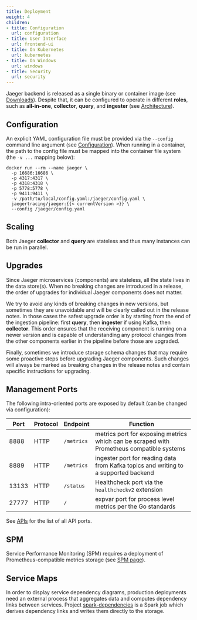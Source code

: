 ```yaml
---
title: Deployment
weight: 4
children:
- title: Configuration
  url: configuration
- title: User Interface
  url: frontend-ui
- title: On Kubernetes
  url: kubernetes
- title: On Windows
  url: windows
- title: Security
  url: security
---
```


Jaeger backend is released as a single binary or container image (see [Downloads](../../../download/)). Despite that, it can be configured to operate in different **roles**, such as **all-in-one**, **collector**, **query**, and **ingester** (see [Architecture](../architecture/)).

## Configuration

An explicit YAML configuration file must be provided via the `--config` command line argument (see [Configuration](./configuration/)). When running in a container, the path to the config file must be mapped into the container file system (the `-v ...` mapping below):

```
docker run --rm --name jaeger \
  -p 16686:16686 \
  -p 4317:4317 \
  -p 4318:4318 \
  -p 5778:5778 \
  -p 9411:9411 \
  -v /path/to/local/config.yaml:/jaeger/config.yaml \
  jaegertracing/jaeger:{{< currentVersion >}} \
  --config /jaeger/config.yaml
```

## Scaling

Both Jaeger **collector**  and **query** are stateless and thus many instances can be run in parallel.

## Upgrades

Since Jaeger microservices (components) are stateless, all the state lives in the data store(s). When no breaking changes are introduced in a release, the order of upgrades for individual Jaeger components does not matter.

We try to avoid any kinds of breaking changes in new versions, but sometimes they are unavoidable and will be clearly called out in the release notes. In those cases the safest upgrade order is by starting from the end of the ingestion pipeline: first **query**, then **ingester** if using Kafka, then **collector**. This order ensures that the receiving component is running on a newer version and is capable of understanding any protocol changes from the other components earlier in the pipeline before those are upgraded.

Finally, sometimes we introduce storage schema changes that may require some proactive steps before upgrading Jaeger components. Such changes will always be marked as breaking changes in the release notes and contain specific instructions for upgrading.

## Management Ports

The following intra-oriented ports are exposed by default (can be changed via configuration):

Port  | Protocol | Endpoint   | Function
----- | -------  | ---------- | --------
8888  | HTTP     | `/metrics` | metrics port for exposing metrics which can be scraped with Prometheus compatible systems
8889  | HTTP     | `/metrics` | ingester port for reading data from Kafka topics and writing to a supported backend
13133 | HTTP     | `/status`  | Healthcheck port via the `healthcheckv2` extension
27777 | HTTP     | `/`        | expvar port for process level metrics per the Go standards

See [APIs](../architecture/apis/) for the list of all API ports.

## SPM

Service Performance Monitoring (SPM) requires a deployment of Prometheus-compatible metrics storage (see [SPM page](../architecture/spm/)).

## Service Maps

In order to display service dependency diagrams, production deployments need an external process that aggregates data and computes dependency links between services. Project [spark-dependencies](https://github.com/jaegertracing/spark-dependencies) is a Spark job which derives dependency links and writes them directly to the storage.

[zipkin-thrift]: https://github.com/jaegertracing/jaeger-idl/blob/master/thrift/zipkincore.thrift
[jaeger-thrift]: https://github.com/jaegertracing/jaeger-idl/blob/master/thrift/jaeger.thrift
[model.proto]: https://github.com/jaegertracing/jaeger-idl/blob/main/proto/api_v2/model.proto
[thriftrw]: https://www.npmjs.com/package/thriftrw
[storage.proto]: https://github.com/jaegertracing/jaeger/blob/v2.8.0/internal/storage/v1/grpc/proto/storage.proto
[otlp]: https://github.com/open-telemetry/opentelemetry-proto/blob/main/docs/specification.md
